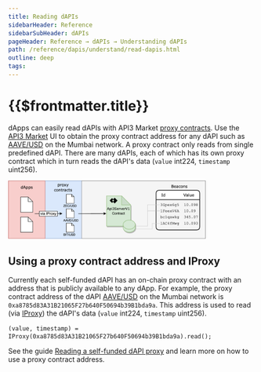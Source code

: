 ```yaml
---
title: Reading dAPIs
sidebarHeader: Reference
sidebarSubHeader: dAPIs
pageHeader: Reference → dAPIs → Understanding dAPIs
path: /reference/dapis/understand/read-dapis.html
outline: deep
tags:
---
```


<PageHeader/>

<SearchHighlight/>

<FlexStartTag/>

# {{$frontmatter.title}}

dApps can easily read dAPIs with API3 Market
[proxy contracts](/reference/dapis/understand/proxy-contracts.md). Use the
[API3 Market<ExternalLinkImage/>](https://market.api3.org) UI to obtain the
proxy contract address for any dAPI such as
[AAVE/USD<ExternalLinkImage/>](https://market.api3.org/dapis/polygon-testnet/AAVE-USD)
on the Mumbai network. A proxy contract only reads from single predefined dAPI.
There are many dAPIs, each of which has its own proxy contract which in turn
reads the dAPI's data (`value` int224, `timestamp` uint256).

<img src="../assets/images/proxy.png" style="width:80%;">

## Using a proxy contract address and IProxy

Currently each self-funded dAPI has an on-chain proxy contract with an address
that is publicly available to any dApp. For example, the proxy contract address
of the dAPI
[AAVE/USD<ExternalLinkImage/>](https://market.api3.org/dapis/polygon-testnet/AAVE-USD)
on the Mumbai network is `0xa8785d83A31B21065F27b640F50694b39B1bda9a`. This
address is used to read (via [IProxy](/reference/dapis/understand/iproxy.md))
the dAPI's data (`value` int224, `timestamp` uint256).

```solidity
(value, timestamp) = IProxy(0xa8785d83A31B21065F27b640F50694b39B1bda9a).read();
```

See the guide [Reading a self-funded dAPI proxy](/guides/dapis/read-a-dapi/) and
learn more on how to use a proxy contract address.

<FlexEndTag/>
